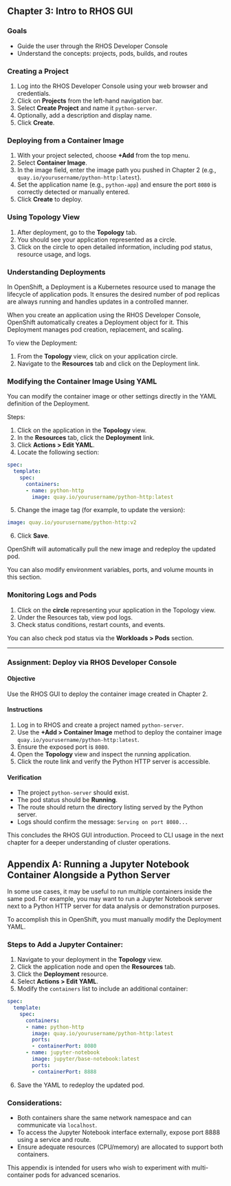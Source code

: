 ## Chapter 3: Intro to RHOS GUI

### Goals

* Guide the user through the RHOS Developer Console
* Understand the concepts: projects, pods, builds, and routes

### Creating a Project

1. Log into the RHOS Developer Console using your web browser and credentials.
2. Click on **Projects** from the left-hand navigation bar.
3. Select **Create Project** and name it `python-server`.
4. Optionally, add a description and display name.
5. Click **Create**.

### Deploying from a Container Image

1. With your project selected, choose **+Add** from the top menu.
2. Select **Container Image**.
3. In the image field, enter the image path you pushed in Chapter 2 (e.g., `quay.io/yourusername/python-http:latest`).
4. Set the application name (e.g., `python-app`) and ensure the port `8080` is correctly detected or manually entered.
5. Click **Create** to deploy.

### Using Topology View

1. After deployment, go to the **Topology** tab.
2. You should see your application represented as a circle.
3. Click on the circle to open detailed information, including pod status, resource usage, and logs.

### Understanding Deployments

In OpenShift, a Deployment is a Kubernetes resource used to manage the lifecycle of application pods. It ensures the desired number of pod replicas are always running and handles updates in a controlled manner.

When you create an application using the RHOS Developer Console, OpenShift automatically creates a Deployment object for it. This Deployment manages pod creation, replacement, and scaling.

To view the Deployment:

1. From the **Topology** view, click on your application circle.
2. Navigate to the **Resources** tab and click on the Deployment link.

### Modifying the Container Image Using YAML

You can modify the container image or other settings directly in the YAML definition of the Deployment.

Steps:

1. Click on the application in the **Topology** view.
2. In the **Resources** tab, click the **Deployment** link.
3. Click **Actions > Edit YAML**.
4. Locate the following section:

```yaml
spec:
  template:
    spec:
      containers:
      - name: python-http
        image: quay.io/yourusername/python-http:latest
```

5. Change the image tag (for example, to update the version):

```yaml
image: quay.io/yourusername/python-http:v2
```

6. Click **Save**.

OpenShift will automatically pull the new image and redeploy the updated pod.

You can also modify environment variables, ports, and volume mounts in this section.

### Monitoring Logs and Pods

1. Click on the **circle** representing your application in the Topology view.
2. Under the Resources tab, view pod logs.
3. Check status conditions, restart counts, and events.

You can also check pod status via the **Workloads > Pods** section.

---

### Assignment: Deploy via RHOS Developer Console

#### Objective

Use the RHOS GUI to deploy the container image created in Chapter 2.

#### Instructions

1. Log in to RHOS and create a project named `python-server`.
2. Use the **+Add > Container Image** method to deploy the container image `quay.io/yourusername/python-http:latest`.
3. Ensure the exposed port is `8080`.
4. Open the **Topology** view and inspect the running application.
5. Click the route link and verify the Python HTTP server is accessible.

#### Verification

* The project `python-server` should exist.
* The pod status should be **Running**.
* The route should return the directory listing served by the Python server.
* Logs should confirm the message: `Serving on port 8080...`

This concludes the RHOS GUI introduction. Proceed to CLI usage in the next chapter for a deeper understanding of cluster operations.



## Appendix A: Running a Jupyter Notebook Container Alongside a Python Server

In some use cases, it may be useful to run multiple containers inside the same pod. For example, you may want to run a Jupyter Notebook server next to a Python HTTP server for data analysis or demonstration purposes.

To accomplish this in OpenShift, you must manually modify the Deployment YAML.

### Steps to Add a Jupyter Container:

1. Navigate to your deployment in the **Topology** view.
2. Click the application node and open the **Resources** tab.
3. Click the **Deployment** resource.
4. Select **Actions > Edit YAML**.
5. Modify the `containers` list to include an additional container:

```yaml
spec:
  template:
    spec:
      containers:
      - name: python-http
        image: quay.io/yourusername/python-http:latest
        ports:
        - containerPort: 8080
      - name: jupyter-notebook
        image: jupyter/base-notebook:latest
        ports:
        - containerPort: 8888
```

6. Save the YAML to redeploy the updated pod.

### Considerations:

* Both containers share the same network namespace and can communicate via `localhost`.
* To access the Jupyter Notebook interface externally, expose port 8888 using a service and route.
* Ensure adequate resources (CPU/memory) are allocated to support both containers.

This appendix is intended for users who wish to experiment with multi-container pods for advanced scenarios.



